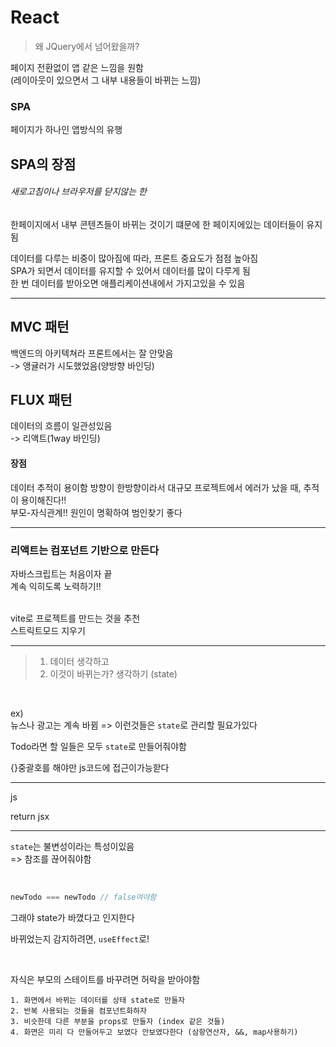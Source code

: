 # React

>왜 JQuery에서 넘어왔을까?

페이지 전환없이 앱 같은 느낌을 원함</br>
(레이아웃이 있으면서 그 내부 내용들이 바뀌는 느낌)

### SPA
페이지가 하나인 앱방식의 유행 </br>



## SPA의 장점
###### 새로고침이나 브라우저를 닫지않는 한
한페이지에서 내부 콘텐츠들이 바뀌는 것이기 떄문에 한 페이지에있는 데이터들이 유지됨 </br>


데이터를 다루는 비중이 많아짐에 따라, 프론트 중요도가 점점 높아짐 </br>
SPA가 되면서 데이터를 유지할 수 있어서 데이터를 많이 다루게 됨</br>
한 번 데이터를 받아오면 애플리케이션내에서 가지고있을 수 있음

---

## MVC 패턴
백엔드의 아키텍쳐라 프론트에서는 잘 안맞음 </br>
-> 앵귤러가 시도했었음(양방향 바인딩)


## FLUX 패턴 
데이터의 흐름이 일관성있음 </br>
-> 리액트(1way 바인딩)


#### 장점
데이터 추적이 용이함 방향이 한방향이라서 대규모 프로젝트에서 에러가 났을 때, 추적이 용이해진다!! </br>
부모-자식관계!! 원인이 명확하여 범인찾기 좋다

---

### 리액트는 컴포넌트 기반으로 만든다

자바스크립트는 처음이자 끝</br>
계속 익히도록 노력하기!!

</br>
vite로 프로젝트를 만드는 것을 추천
</br>
스트릭트모드 지우기 

---

>1. 데이터 생각하고
>2. 이것이 바뀌는가? 생각하기 (state)

</br>

ex) </br>
뉴스나 광고는 계속 바뀜 => 이런것들은 `state`로 관리할 필요가있다


Todo라면 할 일들은 모두 `state`로 만들어줘야함


{}중괄호를 해야만 js코드에 접근이가능핟다

---

js

return jsx

---

`state`는 불변성이라는 특성이있음 </br>
=> 참조를 끊어줘야함

</br>

```jsx
newTodo === newTodo // false여야함
```
그래야  state가 바꼈다고 인지한다

 

바뀌었는지 감지하려면, `useEffect`로! 

</br>

자식은 부모의 스테이트를 바꾸려면 허락을 받아야함



```
1. 화면에서 바뀌는 데이터를 상태 state로 만들자
2. 반복 사용되는 것들을 컴포넌트화하자
3. 비슷한데 다른 부분을 props로 만들자 (index 같은 것들)
4. 화면은 미리 다 만들어두고 보였다 안보였다한다 (삼항연산자, &&, map사용하기)
```
 
